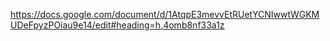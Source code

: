 https://docs.google.com/document/d/1AtqpE3mevvEtRUetYCNIwwtWGKMUDeFpyzPOiau9e14/edit#heading=h.4omb8nf33a1z
